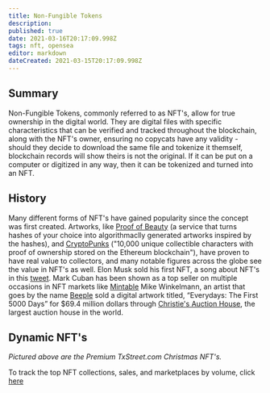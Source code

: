 ```yaml
---
title: Non-Fungible Tokens                                        
description:                                          
published: true                                      
date: 2021-03-16T20:17:09.998Z                        
tags: nft, opensea                               
editor: markdown                                   
dateCreated: 2021-03-15T20:17:09.998Z 
---
```


## Summary

Non-Fungible Tokens, commonly referred to as NFT's, allow for true ownership in the digital world. They are digital files with specific characteristics that can be verified and tracked throughout the blockchain, along with the NFT's owner, ensuring no copycats have any validity - should they decide to download the same file and tokenize it themself, blockchain records will show theirs is not the original. If it can be put on a computer or digitized in any way, then it can be tokenized and turned into an NFT. 

## History

Many different forms of NFT's have gained popularity since the concept was first created. Artworks, like [Proof of Beauty](https://pob.studio/) (a service that turns hashes of your choice into algorithmaclly generated artworks inspired by the hashes), and [CryptoPunks](https://www.larvalabs.com/cryptopunks) ("10,000 unique collectible characters with proof of ownership stored on the Ethereum blockchain"), have proven to have real value to collectors, and many notable figures across the globe see the value in NFT's as well. Elon Musk sold his first NFT, a song about NFT's in this [tweet](https://twitter.com/elonmusk/status/1371549960030842893). Mark Cuban has been shown as a top seller on multiple occasions in NFT markets like [Mintable](https://mintable.app/store/Mark-Cuban-Experiment-Cool-stuff-we-create/bf9c271d-c03a-49f4-81f9-95e4c7b20adb) Mike Winkelmann, an artist that goes by the name [Beeple](https://twitter.com/beeple) sold a digital artwork titled, “Everydays: The First 5000 Days” for $69.4 million dollars through [Christie's Auction House](https://www.christies.com/calendar?cid=EM_SEM|ACCT:ChristiesBrand|CMP:ChristiesBrandOnlyUS|AG:BrandAuctionExact|ENGINE:GOOGLE|NT:SEARCH|RG:US|BANNER:|IMG:|KW:christies%20auction|MT:e|SID:1000?rnd=1), the largest auction house in the world. 

## Dynamic NFT's 


_Pictured above are the Premium TxStreet.com Christmas NFT's._

To track the top NFT collections, sales, and marketplaces by volume, click [here](https://dappradar.com/nft)
                       

